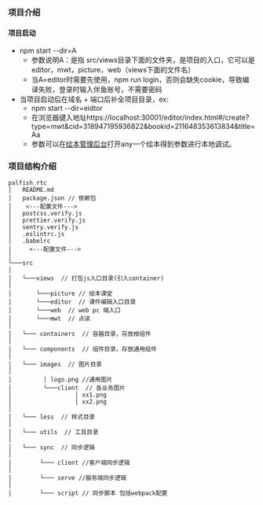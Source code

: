 ### 项目介绍

#### 项目启动
* npm start --dir=A
    * 参数说明A：是指 src/views目录下面的文件夹，是项目的入口，它可以是editor，mwt，picture，web（views下面的文件名）
    * 当A=editor时需要先使用，npm run login，否则会缺失cookie，导致编译失败，登录时输入伴鱼账号，不需要密码
* 当项目启动后在域名 + 端口后补全项目目录，ex: 
    * npm start --dir=eidtor 
    * 在浏览器键入地址https://localhost:30001/editor/index.html#/create?type=mwt&cid=318947195936822&bookid=211648353613834&title=Aa
    * 参数可以在[绘本管理后台](https://test.ipalfish.com:30000/picture-book/picturebookmanage/index)打开any一个绘本得到参数进行本地调试。

### 项目结构介绍
```
palfish_rtc
│   README.md
│   package.json // 依赖包
│    <---配置文件--->
│   postcss.verify.js
│   prettier.verify.js
│   sentry.verify.js
│   .eslintrc.js
│   .babelrc
│     <---配置文件--->
│
└───src
│
│   └───views  // 打包js入口目录(引入container)
│
│       └───picture // 绘本课堂
│       └───editor  // 课件编辑入口目录
│       └───web  // web pc 端入口
│       └───mwt  // 点读
│
│   └─── containers  // 容器目录，存放根组件
│
│   └─── components  // 组件目录，存放通用组件
│
│   └─── images  // 图片目录
│
│         │ logo.png //通用图片
│         └───client  // 各业务图片
│                  │ xx1.png
│                  │ xx2.png
│
│   └─── less  // 样式目录
│
│   └─── utils  // 工具目录
│
│   └─── sync  // 同步逻辑
│
│        └─── client //客户端同步逻辑
│
│        └─── serve //服务端同步逻辑
│
│        └─── script // 同步脚本 包括webpack配置


```
